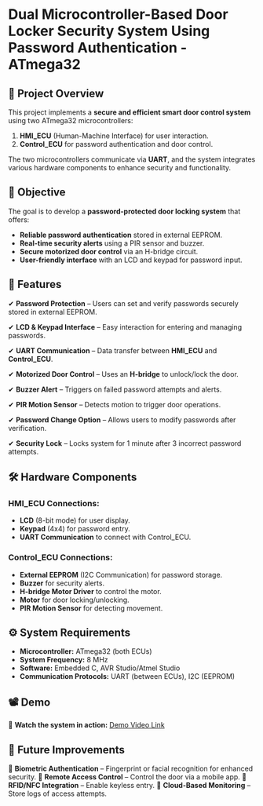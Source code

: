 # Dual Microcontroller-Based Door Locker Security System Using Password Authentication - ATmega32

## 📌 Project Overview
This project implements a **secure and efficient smart door control system** using two ATmega32 microcontrollers: 
1. **HMI_ECU** (Human-Machine Interface) for user interaction.
2. **Control_ECU** for password authentication and door control.

The two microcontrollers communicate via **UART**, and the system integrates various hardware components to enhance security and functionality.

## 🎯 Objective
The goal is to develop a **password-protected door locking system** that offers:
- **Reliable password authentication** stored in external EEPROM.
- **Real-time security alerts** using a PIR sensor and buzzer.
- **Secure motorized door control** via an H-bridge circuit.
- **User-friendly interface** with an LCD and keypad for password input.

## 🔑 Features
✔ **Password Protection** – Users can set and verify passwords securely stored in external EEPROM. 

✔ **LCD & Keypad Interface** – Easy interaction for entering and managing passwords.

✔ **UART Communication** – Data transfer between **HMI_ECU** and **Control_ECU**.

✔ **Motorized Door Control** – Uses an **H-bridge** to unlock/lock the door.

✔ **Buzzer Alert** – Triggers on failed password attempts and alerts.

✔ **PIR Motion Sensor** – Detects motion to trigger door operations.

✔ **Password Change Option** – Allows users to modify passwords after verification.

✔ **Security Lock** – Locks system for 1 minute after 3 incorrect password attempts.


## 🛠 Hardware Components
### **HMI_ECU Connections:**
- **LCD** (8-bit mode) for user display.
- **Keypad** (4x4) for password entry.
- **UART Communication** to connect with Control_ECU.

### **Control_ECU Connections:**
- **External EEPROM** (I2C Communication) for password storage.
- **Buzzer** for security alerts.
- **H-bridge Motor Driver** to control the motor.
- **Motor** for door locking/unlocking.
- **PIR Motion Sensor** for detecting movement.

## ⚙️ System Requirements
- **Microcontroller:** ATmega32 (both ECUs)
- **System Frequency:** 8 MHz
- **Software:** Embedded C, AVR Studio/Atmel Studio
- **Communication Protocols:** UART (between ECUs), I2C (EEPROM)

## 📽 Demo
🎥 **Watch the system in action:** [Demo Video Link](#)

## 🚀 Future Improvements
🔹 **Biometric Authentication** – Fingerprint or facial recognition for enhanced security.
🔹 **Remote Access Control** – Control the door via a mobile app.
🔹 **RFID/NFC Integration** – Enable keyless entry.
🔹 **Cloud-Based Monitoring** – Store logs of access attempts.

